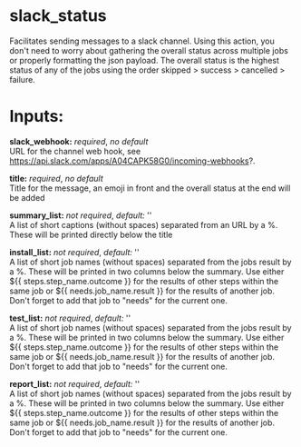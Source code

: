 # slack_status
Facilitates sending messages to a slack channel. Using this action, you don't need to worry about gathering the
overall status across multiple jobs or properly formatting the json payload. The overall status is the highest
status of any of the jobs using the order skipped > success > cancelled > failure.

# Inputs:
**slack_webhook:** *required*, *no default*  
URL for the channel web hook, see https://api.slack.com/apps/A04CAPK58G0/incoming-webhooks?.

**title:** *required*, *no default*  
Title for the message, an emoji in front and the overall status at the end will be added

**summary_list:** *not required*, *default:* ''  
A list of short captions (without spaces) separated from an URL by a %. These will be printed directly below the title

**install_list:** *not required*, *default:* ''  
A list of short job names (without spaces) separated from the jobs result by a %. These will be printed in two columns below
the summary. Use either ${{ steps.step_name.outcome }} for the results of other steps within the same job or ${{ needs.job_name.result }}
for the results of another job. Don't forget to add that job to "needs" for the current one.

**test_list:** *not required*, *default:* ''  
A list of short job names (without spaces) separated from the jobs result by a %. These will be printed in two columns below
the summary. Use either ${{ steps.step_name.outcome }} for the results of other steps within the same job or ${{ needs.job_name.result }}
for the results of another job. Don't forget to add that job to "needs" for the current one.

**report_list:** *not required*, *default:* ''  
A list of short job names (without spaces) separated from the jobs result by a %. These will be printed in two columns below
the summary. Use either ${{ steps.step_name.outcome }} for the results of other steps within the same job or ${{ needs.job_name.result }}
for the results of another job. Don't forget to add that job to "needs" for the current one.
